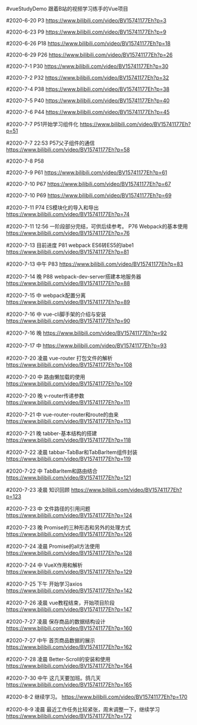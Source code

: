 #vueStudyDemo
跟着B站的视频学习练手的Vue项目

#2020-6-20 P3
https://www.bilibili.com/video/BV15741177Eh?p=3

#2020-6-23 P9
https://www.bilibili.com/video/BV15741177Eh?p=9

#2020-6-26
P18
https://www.bilibili.com/video/BV15741177Eh?p=18

#2020-6-29
P26
https://www.bilibili.com/video/BV15741177Eh?p=26

#2020-7-1
P30
https://www.bilibili.com/video/BV15741177Eh?p=30

#2020-7-2
P32
https://www.bilibili.com/video/BV15741177Eh?p=32

#2020-7-4
P38
https://www.bilibili.com/video/BV15741177Eh?p=38

#2020-7-5
P40
https://www.bilibili.com/video/BV15741177Eh?p=40

#2020-7-6
P44
https://www.bilibili.com/video/BV15741177Eh?p=45

#2020-7-7
P51开始学习组件化
https://www.bilibili.com/video/BV15741177Eh?p=51

#2020-7-7 22:53
P57父子组件的通信
https://www.bilibili.com/video/BV15741177Eh?p=58

#2020-7-8
P58

#2020-7-9
P61
https://www.bilibili.com/video/BV15741177Eh?p=61

#2020-7-10
P67
https://www.bilibili.com/video/BV15741177Eh?p=67

#2020-7-10
P69
https://www.bilibili.com/video/BV15741177Eh?p=69

#2020-7-11
P74 ES模块化的导入和导出
https://www.bilibili.com/video/BV15741177Eh?p=74

#2020-7-11 12:56 一阶段部分完结，可供后续参考。
P76 Webpack的基本使用
https://www.bilibili.com/video/BV15741177Eh?p=76

#2020-7-13 目前进度 P81
webpack ES6转ES5的labe1
https://www.bilibili.com/video/BV15741177Eh?p=81

#2020-7-13 中午 P83
https://www.bilibili.com/video/BV15741177Eh?p=83

#2020-7-14 晚 P88 webpack-dev-server搭建本地服务器
https://www.bilibili.com/video/BV15741177Eh?p=88

#2020-7-15 中 webpack配置分离
https://www.bilibili.com/video/BV15741177Eh?p=89

#2020-7-16 中 vue-cli脚手架的介绍与安装
https://www.bilibili.com/video/BV15741177Eh?p=90

#2020-7-16 晚
https://www.bilibili.com/video/BV15741177Eh?p=92

#2020-7-17 中
https://www.bilibili.com/video/BV15741177Eh?p=93

#2020-7-20 凌晨 vue-router 打包文件的解析
https://www.bilibili.com/video/BV15741177Eh?p=108

#2020-7-20 中 路由懒加载的使用
https://www.bilibili.com/video/BV15741177Eh?p=109

#2020-7-20 晚 v-router传递参数
https://www.bilibili.com/video/BV15741177Eh?p=111

#2020-7-21 中 vue-router-router和route的由来
https://www.bilibili.com/video/BV15741177Eh?p=113

#2020-7-21 晚 tabber-基本结构的搭建
https://www.bilibili.com/video/BV15741177Eh?p=118

#2020-7-22 凌晨 tabbar-TabBar和TabBarItem组件封装
https://www.bilibili.com/video/BV15741177Eh?p=119

#2020-7-22 中 TabBarItem和路由结合
https://www.bilibili.com/video/BV15741177Eh?p=121

#2020-7-23 凌晨 知识回顾
https://www.bilibili.com/video/BV15741177Eh?p=123

#2020-7-23 中 文件路径的引用问题
https://www.bilibili.com/video/BV15741177Eh?p=124

#2020-7-23 晚 Promise的三种形态和另外的处理方式
https://www.bilibili.com/video/BV15741177Eh?p=126

#2020-7-24 凌晨 Promise的all方法使用
https://www.bilibili.com/video/BV15741177Eh?p=128

#2020-7-24 中 VueX作用和解析
https://www.bilibili.com/video/BV15741177Eh?p=129

#2020-7-25 下午 开始学习axios
https://www.bilibili.com/video/BV15741177Eh?p=142

#2020-7-26 凌晨 vue教程结束，开始项目阶段
https://www.bilibili.com/video/BV15741177Eh?p=147

#2020-7-27 凌晨 保存商品的数据结构设计
https://www.bilibili.com/video/BV15741177Eh?p=160

#2020-7-27 中午 首页商品数据的展示
https://www.bilibili.com/video/BV15741177Eh?p=162

#2020-7-28 凌晨 Better-Scroll的安装和使用
https://www.bilibili.com/video/BV15741177Eh?p=164

#2020-7-30 中午  这几天要加班。鸽几天
https://www.bilibili.com/video/BV15741177Eh?p=165 

#2020-8-2 继续学习。
https://www.bilibili.com/video/BV15741177Eh?p=170

#2020-8-9 凌晨 最近工作任务比较紧张，周末调整一下，继续学习
https://www.bilibili.com/video/BV15741177Eh?p=172